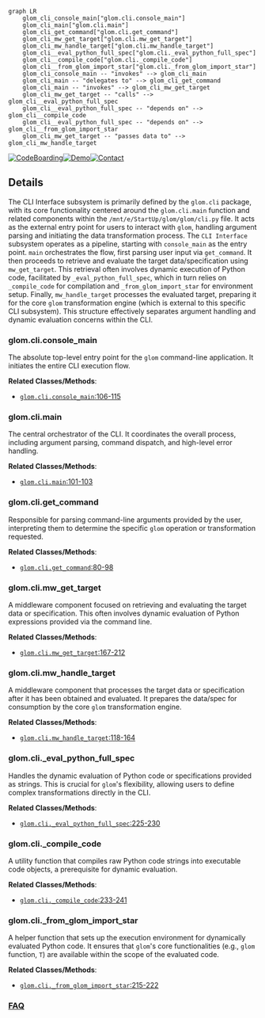 ```mermaid
graph LR
    glom_cli_console_main["glom.cli.console_main"]
    glom_cli_main["glom.cli.main"]
    glom_cli_get_command["glom.cli.get_command"]
    glom_cli_mw_get_target["glom.cli.mw_get_target"]
    glom_cli_mw_handle_target["glom.cli.mw_handle_target"]
    glom_cli__eval_python_full_spec["glom.cli._eval_python_full_spec"]
    glom_cli__compile_code["glom.cli._compile_code"]
    glom_cli__from_glom_import_star["glom.cli._from_glom_import_star"]
    glom_cli_console_main -- "invokes" --> glom_cli_main
    glom_cli_main -- "delegates to" --> glom_cli_get_command
    glom_cli_main -- "invokes" --> glom_cli_mw_get_target
    glom_cli_mw_get_target -- "calls" --> glom_cli__eval_python_full_spec
    glom_cli__eval_python_full_spec -- "depends on" --> glom_cli__compile_code
    glom_cli__eval_python_full_spec -- "depends on" --> glom_cli__from_glom_import_star
    glom_cli_mw_get_target -- "passes data to" --> glom_cli_mw_handle_target
```

[![CodeBoarding](https://img.shields.io/badge/Generated%20by-CodeBoarding-9cf?style=flat-square)](https://github.com/CodeBoarding/GeneratedOnBoardings)[![Demo](https://img.shields.io/badge/Try%20our-Demo-blue?style=flat-square)](https://www.codeboarding.org/demo)[![Contact](https://img.shields.io/badge/Contact%20us%20-%20contact@codeboarding.org-lightgrey?style=flat-square)](mailto:contact@codeboarding.org)

## Details

The CLI Interface subsystem is primarily defined by the `glom.cli` package, with its core functionality centered around the `glom.cli.main` function and related components within the `/mnt/e/StartUp/glom/glom/cli.py` file. It acts as the external entry point for users to interact with `glom`, handling argument parsing and initiating the data transformation process. The `CLI Interface` subsystem operates as a pipeline, starting with `console_main` as the entry point. `main` orchestrates the flow, first parsing user input via `get_command`. It then proceeds to retrieve and evaluate the target data/specification using `mw_get_target`. This retrieval often involves dynamic execution of Python code, facilitated by `_eval_python_full_spec`, which in turn relies on `_compile_code` for compilation and `_from_glom_import_star` for environment setup. Finally, `mw_handle_target` processes the evaluated target, preparing it for the core `glom` transformation engine (which is external to this specific CLI subsystem). This structure effectively separates argument handling and dynamic evaluation concerns within the CLI.

### glom.cli.console_main
The absolute top-level entry point for the `glom` command-line application. It initiates the entire CLI execution flow.


**Related Classes/Methods**:

- <a href="https://github.com/mahmoud/glom/blob/master/glom/cli.py#L106-L115" target="_blank" rel="noopener noreferrer">`glom.cli.console_main`:106-115</a>


### glom.cli.main
The central orchestrator of the CLI. It coordinates the overall process, including argument parsing, command dispatch, and high-level error handling.


**Related Classes/Methods**:

- <a href="https://github.com/mahmoud/glom/blob/master/glom/cli.py#L101-L103" target="_blank" rel="noopener noreferrer">`glom.cli.main`:101-103</a>


### glom.cli.get_command
Responsible for parsing command-line arguments provided by the user, interpreting them to determine the specific `glom` operation or transformation requested.


**Related Classes/Methods**:

- <a href="https://github.com/mahmoud/glom/blob/master/glom/cli.py#L80-L98" target="_blank" rel="noopener noreferrer">`glom.cli.get_command`:80-98</a>


### glom.cli.mw_get_target
A middleware component focused on retrieving and evaluating the target data or specification. This often involves dynamic evaluation of Python expressions provided via the command line.


**Related Classes/Methods**:

- <a href="https://github.com/mahmoud/glom/blob/master/glom/cli.py#L167-L212" target="_blank" rel="noopener noreferrer">`glom.cli.mw_get_target`:167-212</a>


### glom.cli.mw_handle_target
A middleware component that processes the target data or specification after it has been obtained and evaluated. It prepares the data/spec for consumption by the core `glom` transformation engine.


**Related Classes/Methods**:

- <a href="https://github.com/mahmoud/glom/blob/master/glom/cli.py#L118-L164" target="_blank" rel="noopener noreferrer">`glom.cli.mw_handle_target`:118-164</a>


### glom.cli._eval_python_full_spec
Handles the dynamic evaluation of Python code or specifications provided as strings. This is crucial for `glom`'s flexibility, allowing users to define complex transformations directly in the CLI.


**Related Classes/Methods**:

- <a href="https://github.com/mahmoud/glom/blob/master/glom/cli.py#L225-L230" target="_blank" rel="noopener noreferrer">`glom.cli._eval_python_full_spec`:225-230</a>


### glom.cli._compile_code
A utility function that compiles raw Python code strings into executable code objects, a prerequisite for dynamic evaluation.


**Related Classes/Methods**:

- <a href="https://github.com/mahmoud/glom/blob/master/glom/cli.py#L233-L241" target="_blank" rel="noopener noreferrer">`glom.cli._compile_code`:233-241</a>


### glom.cli._from_glom_import_star
A helper function that sets up the execution environment for dynamically evaluated Python code. It ensures that `glom`'s core functionalities (e.g., `glom` function, `T`) are available within the scope of the evaluated code.


**Related Classes/Methods**:

- <a href="https://github.com/mahmoud/glom/blob/master/glom/cli.py#L215-L222" target="_blank" rel="noopener noreferrer">`glom.cli._from_glom_import_star`:215-222</a>




### [FAQ](https://github.com/CodeBoarding/GeneratedOnBoardings/tree/main?tab=readme-ov-file#faq)